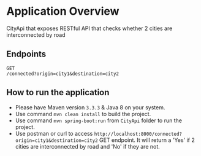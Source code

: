 # Application Overview 
CityApi that exposes RESTful API that checks whether 2 cities are interconnected by road


## Endpoints
	GET
	/connected?origin=city1&destination=city2

## How to run the application
- Please have Maven version `3.3.3` & Java 8 on your system.
- Use command `mvn clean install` to build the project.
- Use command `mvn spring-boot:run` from `CityApi` folder to run the project.
- Use postman or curl to access `http://localhost:8000/connected?origin=city1&destination=city2` GET endpoint. It will return a 'Yes' if 2 cities are interconnected by road and 'No' if they are not.
